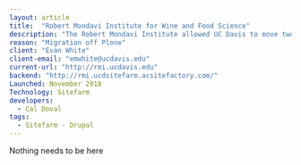 ```yaml
---
layout: article
title:  "Robert Mondavi Institute for Wine and Food Science"
description: "The Robert Mondavi Institute allowed UC Davis to move two departments -- Viticulture and Enology, and Food Science and Technology -- under one roof in a new, state-of-the-art facility. These departments, recognized as the best in the world in their respective areas of scholarship, are linked with other disciplines across campus to investigate the role of healthy and safe foods in our quality of life."
reason: "Migration off Plone"
client: "Evan White"
client-email: "emwhite@ucdavis.edu"
current-url: "http://rmi.ucdavis.edu"
backend: "http://rmi.ucdsitefarm.acsitefactory.com/"
Launched: November 2018
Technology: Sitefarm
developers:
  - Cal Doval
tags:
  - Sitefarm - Drupal
---
```


Nothing needs to be here
